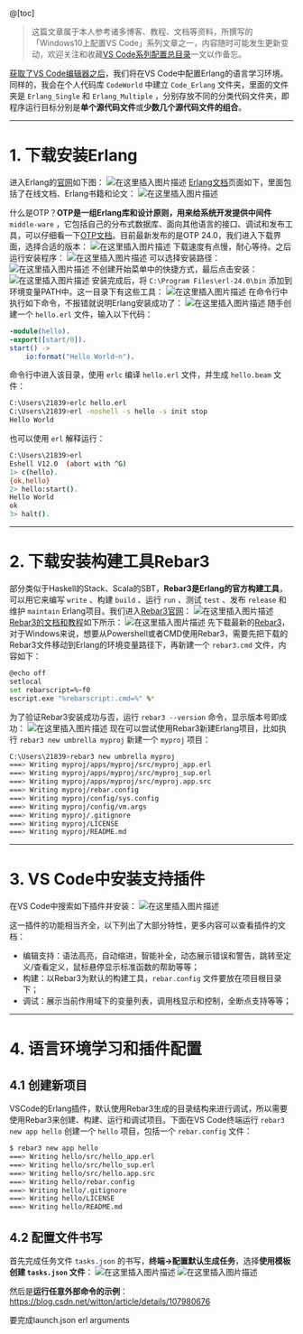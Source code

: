 @[toc]

> 这篇文章属于本人参考诸多博客、教程、文档等资料，所撰写的「Windows10上配置VS Code」系列文章之一，内容随时可能发生更新变动，欢迎关注和收藏[VS Code系列配置总目录](https://memcpy0.blog.csdn.net/article/details/117640795)一文以作备忘。
 
[获取了VS Code编辑器之后](https://memcpy0.blog.csdn.net/article/details/117640795)，我们将在VS Code中配置Erlang的语言学习环境。同样的，我会在个人代码库 `CodeWorld` 中建立 `Code_Erlang` 文件夹，里面的文件夹是 `Erlang_Single` 和 `Erlang_Multiple` ，分别存放不同的分类代码文件夹，即程序运行目标分别是**单个源代码文件**或**少数几个源代码文件的组合**。

---
# 1. 下载安装Erlang
进入Erlang的[官网](https://www.erlang.org/)如下图：
![在这里插入图片描述](https://img-blog.csdnimg.cn/15c60ab55a9f4af78c57a6a5ad9c38d4.png?x-oss-process=image/watermark,type_ZmFuZ3poZW5naGVpdGk,shadow_10,text_aHR0cHM6Ly9ibG9nLmNzZG4ubmV0L215UmVhbGl6YXRpb24=,size_16,color_FFFFFF,t_70)
[Erlang文档](https://erlang.org/doc/design_principles/users_guide.html)页面如下，里面包括了在线文档、Erlang书籍和论文：
![在这里插入图片描述](https://img-blog.csdnimg.cn/7f32b99e86124fc4b703e8cb810d4269.png?x-oss-process=image/watermark,type_ZmFuZ3poZW5naGVpdGk,shadow_10,text_aHR0cHM6Ly9ibG9nLmNzZG4ubmV0L215UmVhbGl6YXRpb24=,size_16,color_FFFFFF,t_70)


什么是OTP？**OTP是一组Erlang库和设计原则，用来给系统开发提供中间件** `middle-ware` ，它包括自己的分布式数据库、面向其他语言的接口、调试和发布工具，可以仔细看一下[OTP文档](https://erlang.org/doc/design_principles/users_guide.html)。目前最新发布的是OTP 24.0，我们进入下载界面，选择合适的版本：
![在这里插入图片描述](https://img-blog.csdnimg.cn/03e9ee3c3ef34d9985ed3b23c9177938.png?x-oss-process=image/watermark,type_ZmFuZ3poZW5naGVpdGk,shadow_10,text_aHR0cHM6Ly9ibG9nLmNzZG4ubmV0L215UmVhbGl6YXRpb24=,size_16,color_FFFFFF,t_70)
下载速度有点慢，耐心等待。之后运行安装程序：
 ![在这里插入图片描述](https://img-blog.csdnimg.cn/c437086674884099829678f642019d65.png?x-oss-process=image/watermark,type_ZmFuZ3poZW5naGVpdGk,shadow_10,text_aHR0cHM6Ly9ibG9nLmNzZG4ubmV0L215UmVhbGl6YXRpb24=,size_16,color_FFFFFF,t_70)
可以选择安装路径：
![在这里插入图片描述](https://img-blog.csdnimg.cn/b99d3d3685a24597b067e6f02e2e3ed2.png?x-oss-process=image/watermark,type_ZmFuZ3poZW5naGVpdGk,shadow_10,text_aHR0cHM6Ly9ibG9nLmNzZG4ubmV0L215UmVhbGl6YXRpb24=,size_16,color_FFFFFF,t_70)
不创建开始菜单中的快捷方式，最后点击安装：
![在这里插入图片描述](https://img-blog.csdnimg.cn/cfa9e83018ce423cb8d3c086d12e27da.png?x-oss-process=image/watermark,type_ZmFuZ3poZW5naGVpdGk,shadow_10,text_aHR0cHM6Ly9ibG9nLmNzZG4ubmV0L215UmVhbGl6YXRpb24=,size_16,color_FFFFFF,t_70)
安装完成后，将 `C:\Program Files\erl-24.0\bin` 添加到环境变量PATH中。这一目录下有这些工具：
![在这里插入图片描述](https://img-blog.csdnimg.cn/de2c0b7bd2804639b227a853ee81dfdd.png?x-oss-process=image/watermark,type_ZmFuZ3poZW5naGVpdGk,shadow_10,text_aHR0cHM6Ly9ibG9nLmNzZG4ubmV0L215UmVhbGl6YXRpb24=,size_16,color_FFFFFF,t_70)
在命令行中执行如下命令，不报错就说明Erlang安装成功了：
![在这里插入图片描述](https://img-blog.csdnimg.cn/7eef1c8662c54c979aaa78d4056b0513.png)
随手创建一个 `hello.erl` 文件，输入以下代码：
```erlang
-module(hello).
-export([start/0]).
start() ->
	io:format("Hello World~n").
```
命令行中进入该目录，使用 `erlc` 编译 `hello.erl` 文件，并生成 `hello.beam` 文件：
```bash
C:\Users\21839>erlc hello.erl
C:\Users\21839>erl -noshell -s hello -s init stop
Hello World
```
也可以使用 `erl` 解释运行：
```bash
C:\Users\21839>erl
Eshell V12.0  (abort with ^G)
1> c(hello).
{ok,hello}
2> hello:start().
Hello World
ok
3> halt().
```

---
# 2. 下载安装构建工具Rebar3
部分类似于Haskell的Stack、Scala的SBT，**Rebar3是Erlang的官方构建工具**，可以用它来编写 `write` 、构建 `build` 、运行 `run` 、测试 `test` 、发布 `release` 和维护 `maintain` Erlang项目。我们进入[Rebar3官网](https://www.rebar3.org/)：
![在这里插入图片描述](https://img-blog.csdnimg.cn/d7a95494e1a747819cee087d3723adc6.png?x-oss-process=image/watermark,type_ZmFuZ3poZW5naGVpdGk,shadow_10,text_aHR0cHM6Ly9ibG9nLmNzZG4ubmV0L215UmVhbGl6YXRpb24=,size_16,color_FFFFFF,t_70)
[Rebar3的文档和教程](https://www.rebar3.org/docs/)如下所示：
![在这里插入图片描述](https://img-blog.csdnimg.cn/43ce0d24cd8a4c0e9740ba6f2eb278b3.png?x-oss-process=image/watermark,type_ZmFuZ3poZW5naGVpdGk,shadow_10,text_aHR0cHM6Ly9ibG9nLmNzZG4ubmV0L215UmVhbGl6YXRpb24=,size_16,color_FFFFFF,t_70)
先下载最新的[Rebar3](https://s3.amazonaws.com/rebar3/rebar3)，对于Windows来说，想要从Powershell或者CMD使用Rebar3，需要先把下载的Rebar3文件移动到Erlang的环境变量路径下，再新建一个 `rebar3.cmd` 文件，内容如下：
```bash
@echo off
setlocal
set rebarscript=%~f0
escript.exe "%rebarscript:.cmd=%" %*
```
为了验证Rebar3安装成功与否，运行 `rebar3 --version` 命令，显示版本号即成功：
![在这里插入图片描述](https://img-blog.csdnimg.cn/e2342cfd05af4580b4382538f5f41ea9.png)
现在可以尝试使用Rebar3新建Erlang项目，比如执行 `rebar3 new umbrella myproj` 新建一个 `myproj` 项目：
```bash
C:\Users\21839>rebar3 new umbrella myproj
===> Writing myproj/apps/myproj/src/myproj_app.erl
===> Writing myproj/apps/myproj/src/myproj_sup.erl
===> Writing myproj/apps/myproj/src/myproj.app.src
===> Writing myproj/rebar.config
===> Writing myproj/config/sys.config
===> Writing myproj/config/vm.args
===> Writing myproj/.gitignore
===> Writing myproj/LICENSE
===> Writing myproj/README.md
```
---
# 3. VS Code中安装支持插件
在VS Code中搜索如下插件并安装：
![在这里插入图片描述](https://img-blog.csdnimg.cn/aaf4003a8df949f7aa9bfa4fd3445e2d.png?x-oss-process=image/watermark,type_ZmFuZ3poZW5naGVpdGk,shadow_10,text_aHR0cHM6Ly9ibG9nLmNzZG4ubmV0L215UmVhbGl6YXRpb24=,size_16,color_FFFFFF,t_70)

这一插件的功能相当齐全，以下列出了大部分特性，更多内容可以查看插件的文档：
- 编辑支持：语法高亮，自动缩进，智能补全，动态展示错误和警告，跳转至定义/查看定义，鼠标悬停显示标准函数的帮助等等；
- 构建：以Rebar3为默认的构建工具，`rebar.config` 文件要放在项目根目录下；
- 调试：展示当前作用域下的变量列表，调用栈显示和控制，全断点支持等等；

---
# 4. 语言环境学习和插件配置
## 4.1 创建新项目
VSCode的Erlang插件，默认使用Rebar3生成的目录结构来进行调试，所以需要使用Rebar3来创建、构建、运行和调试项目。下面在VS Code终端运行 `rebar3 new app hello` 创建一个 `hello` 项目，包括一个 `rebar.config` 文件：
```bash
$ rebar3 new app hello
===> Writing hello/src/hello_app.erl
===> Writing hello/src/hello_sup.erl
===> Writing hello/src/hello.app.src
===> Writing hello/rebar.config
===> Writing hello/.gitignore
===> Writing hello/LICENSE
===> Writing hello/README.md
```
## 4.2 配置文件书写
首先完成任务文件 `tasks.json` 的书写，**终端->配置默认生成任务**，选择**使用模板创建 `tasks.json` 文件**：
![在这里插入图片描述](https://img-blog.csdnimg.cn/b1d26c383d48421ca8aef48c00445e7c.png?x-oss-process=image/watermark,type_ZmFuZ3poZW5naGVpdGk,shadow_10,text_aHR0cHM6Ly9ibG9nLmNzZG4ubmV0L215UmVhbGl6YXRpb24=,size_16,color_FFFFFF,t_70)
![在这里插入图片描述](https://img-blog.csdnimg.cn/9bda5f7af74141f986affb823f2e8b1a.png?x-oss-process=image/watermark,type_ZmFuZ3poZW5naGVpdGk,shadow_10,text_aHR0cHM6Ly9ibG9nLmNzZG4ubmV0L215UmVhbGl6YXRpb24=,size_16,color_FFFFFF,t_70)

然后是**运行任意外部命令的示例**：
https://blog.csdn.net/witton/article/details/107980676

要完成launch.json erl arguments 


